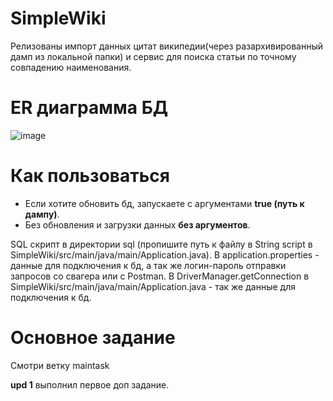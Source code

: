 # SimpleWiki
Релизованы импорт данных цитат википедии(через разархивированный дамп из локальной папки) и сервис для поиска статьи по точному совпадению наименования.
# ER диаграмма БД
![image](https://user-images.githubusercontent.com/43905444/175365207-9391f6ef-3d6a-4624-a416-6ae68b43bb9a.png)
# Как пользоваться
- Если хотите обновить бд, запускаете с аргументами **true (путь к дампу)**.
- Без обновления и загрузки данных **без аргументов**.

SQL скрипт в директории sql (пропишите путь к файлу в String script в SimpleWiki/src/main/java/main/Application.java).
В application.properties - данные для подключения к бд, а так же логин-пароль отправки запросов со свагера или с Postman.
В DriverManager.getConnection в SimpleWiki/src/main/java/main/Application.java - так же данные для подключения к бд.
# Основное задание
Смотри ветку maintask

**upd 1** выполнил первое доп задание.
